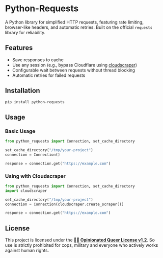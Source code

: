 # Python-Requests

A Python library for simplified HTTP requests, featuring rate limiting, browser-like headers, and automatic retries. Built on the official `requests` library for reliability.

## Features

- Save responses to cache
- Use any session (e.g., bypass Cloudflare using [cloudscraper](https://pypi.org/project/cloudscraper/))
- Configurable wait between requests without thread blocking
- Automatic retries for failed requests

## Installation

```bash
pip install python-requests
```

## Usage

### Basic Usage

```python
from python_requests import Connection, set_cache_directory

set_cache_directory("/tmp/your-project")
connection = Connection()

response = connection.get("https://example.com")
```

### Using with Cloudscraper

```python
from python_requests import Connection, set_cache_directory
import cloudscraper

set_cache_directory("/tmp/your-project")
connection = Connection(cloudscraper.create_scraper())

response = connection.get("https://example.com")
```

## License

This project is licensed under the [**🏳️‍🌈 Opinionated Queer License v1.2**](https://oql.avris.it/license). So use is strictly prohibited for cops, military and everyone who actively works against human rights.